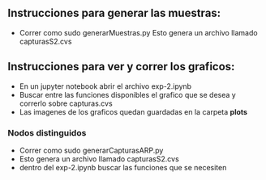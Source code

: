 ## Instrucciones para generar las muestras:
* Correr como sudo generarMuestras.py
Esto genera un archivo llamado capturasS2.cvs

## Instrucciones para ver y correr los graficos:
* En un jupyter notebook abrir el archivo exp-2.ipynb
* Buscar entre las funciones disponibles el grafico que se desea y correrlo sobre capturas.cvs
* Las imagenes de los graficos quedan guardadas en la carpeta **plots**

### Nodos distinguidos
* Correr como sudo generarCapturasARP.py
* Esto genera un archivo llamado capturasS2.cvs
* dentro del exp-2.ipynb buscar las funciones que se necesiten
